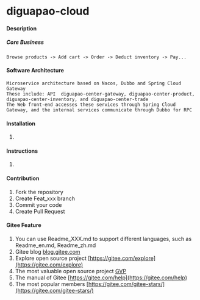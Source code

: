 # diguapao-cloud

#### Description

##### Core Business

    Browse products -> Add cart -> Order -> Deduct inventory -> Pay...

#### Software Architecture

    Microservice architecture based on Nacos, Dubbo and Spring Cloud Gateway
    These include: API  diguapao-center-gateway, diguapao-center-product, diguapao-center-inventory, and diguapao-center-trade
    The Web front-end accesses these services through Spring Cloud Gateway, and the internal services communicate through Dubbo for RPC

#### Installation

1. 

#### Instructions

1. 

#### Contribution

1. Fork the repository
2. Create Feat_xxx branch
3. Commit your code
4. Create Pull Request

#### Gitee Feature

1. You can use Readme\_XXX.md to support different languages, such as Readme\_en.md, Readme\_zh.md
2. Gitee blog [blog.gitee.com](https://blog.gitee.com)
3. Explore open source project [https://gitee.com/explore](https://gitee.com/explore)
4. The most valuable open source project [GVP](https://gitee.com/gvp)
5. The manual of Gitee [https://gitee.com/help](https://gitee.com/help)
6. The most popular members  [https://gitee.com/gitee-stars/](https://gitee.com/gitee-stars/)
